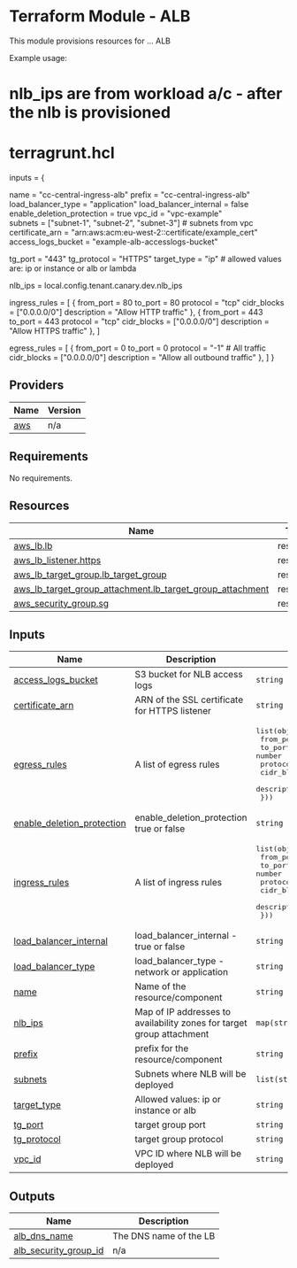 <!-- BEGIN_TF_DOCS -->
# Terraform Module - ALB

This module provisions resources for ... ALB

Example usage:

# nlb_ips are from workload a/c - after the nlb is provisioned
# terragrunt.hcl

inputs = {

  name               = "cc-central-ingress-alb"
  prefix             = "cc-central-ingress-alb"
  load_balancer_type = "application"
  load_balancer_internal = false
  enable_deletion_protection = true 
  vpc_id             = "vpc-example"  
  subnets            = ["subnet-1", "subnet-2", "subnet-3"] # subnets from vpc
  certificate_arn     = "arn:aws:acm:eu-west-2:<account-id>:certificate/example_cert"
  access_logs_bucket  = "example-alb-accesslogs-bucket"

  tg_port             = "443"
  tg_protocol         = "HTTPS"
  target_type         = "ip"   # allowed values are: ip or instance or alb or lambda

  nlb_ips             = local.config.tenant.canary.dev.nlb_ips

  ingress_rules = [
    {
      from_port   = 80
      to_port     = 80
      protocol    = "tcp"
      cidr_blocks  = ["0.0.0.0/0"]
      description = "Allow HTTP traffic"
    },
    {
      from_port   = 443
      to_port     = 443
      protocol    = "tcp"
      cidr_blocks  = ["0.0.0.0/0"]
      description = "Allow HTTPS traffic"
    },
  ]

  egress_rules = [
    {
      from_port   = 0
      to_port     = 0
      protocol    = "-1" # All traffic
      cidr_blocks  = ["0.0.0.0/0"]
      description = "Allow all outbound traffic"
    },
  ]
}

## Providers

| Name | Version |
|------|---------|
| <a name="provider_aws"></a> [aws](#provider\_aws) | n/a |
## Requirements

No requirements.
## Resources

| Name | Type |
|------|------|
| [aws_lb.lb](https://registry.terraform.io/providers/hashicorp/aws/latest/docs/resources/lb) | resource |
| [aws_lb_listener.https](https://registry.terraform.io/providers/hashicorp/aws/latest/docs/resources/lb_listener) | resource |
| [aws_lb_target_group.lb_target_group](https://registry.terraform.io/providers/hashicorp/aws/latest/docs/resources/lb_target_group) | resource |
| [aws_lb_target_group_attachment.lb_target_group_attachment](https://registry.terraform.io/providers/hashicorp/aws/latest/docs/resources/lb_target_group_attachment) | resource |
| [aws_security_group.sg](https://registry.terraform.io/providers/hashicorp/aws/latest/docs/resources/security_group) | resource |
## Inputs

| Name | Description | Type | Default | Required |
|------|-------------|------|---------|:--------:|
| <a name="input_access_logs_bucket"></a> [access\_logs\_bucket](#input\_access\_logs\_bucket) | S3 bucket for NLB access logs | `string` | n/a | yes |
| <a name="input_certificate_arn"></a> [certificate\_arn](#input\_certificate\_arn) | ARN of the SSL certificate for HTTPS listener | `string` | n/a | yes |
| <a name="input_egress_rules"></a> [egress\_rules](#input\_egress\_rules) | A list of egress rules | <pre>list(object({<br/>    from_port   = number<br/>    to_port     = number<br/>    protocol    = string<br/>    cidr_blocks  = list(string)<br/>    description = string<br/>  }))</pre> | n/a | yes |
| <a name="input_enable_deletion_protection"></a> [enable\_deletion\_protection](#input\_enable\_deletion\_protection) | enable\_deletion\_protection true or false | `string` | n/a | yes |
| <a name="input_ingress_rules"></a> [ingress\_rules](#input\_ingress\_rules) | A list of ingress rules | <pre>list(object({<br/>    from_port   = number<br/>    to_port     = number<br/>    protocol    = string<br/>    cidr_blocks  = list(string)<br/>    description = string<br/>  }))</pre> | n/a | yes |
| <a name="input_load_balancer_internal"></a> [load\_balancer\_internal](#input\_load\_balancer\_internal) | load\_balancer\_internal - true or false | `string` | n/a | yes |
| <a name="input_load_balancer_type"></a> [load\_balancer\_type](#input\_load\_balancer\_type) | load\_balancer\_type - network or application | `string` | n/a | yes |
| <a name="input_name"></a> [name](#input\_name) | Name of the resource/component | `string` | n/a | yes |
| <a name="input_nlb_ips"></a> [nlb\_ips](#input\_nlb\_ips) | Map of IP addresses to availability zones for target group attachment | `map(string)` | n/a | yes |
| <a name="input_prefix"></a> [prefix](#input\_prefix) | prefix for the resource/component | `string` | n/a | yes |
| <a name="input_subnets"></a> [subnets](#input\_subnets) | Subnets where NLB will be deployed | `list(string)` | n/a | yes |
| <a name="input_target_type"></a> [target\_type](#input\_target\_type) | Allowed values: ip or instance or alb | `string` | n/a | yes |
| <a name="input_tg_port"></a> [tg\_port](#input\_tg\_port) | target group port | `string` | n/a | yes |
| <a name="input_tg_protocol"></a> [tg\_protocol](#input\_tg\_protocol) | target group protocol | `string` | n/a | yes |
| <a name="input_vpc_id"></a> [vpc\_id](#input\_vpc\_id) | VPC ID where NLB will be deployed | `string` | n/a | yes |
## Outputs

| Name | Description |
|------|-------------|
| <a name="output_alb_dns_name"></a> [alb\_dns\_name](#output\_alb\_dns\_name) | The DNS name of the LB |
| <a name="output_alb_security_group_id"></a> [alb\_security\_group\_id](#output\_alb\_security\_group\_id) | n/a |


<!-- END_TF_DOCS -->
